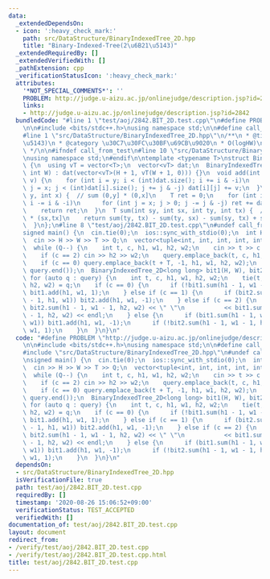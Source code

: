 ```yaml
---
data:
  _extendedDependsOn:
  - icon: ':heavy_check_mark:'
    path: src/DataStructure/BinaryIndexedTree_2D.hpp
    title: "Binary-Indexed-Tree(2\u6B21\u5143)"
  _extendedRequiredBy: []
  _extendedVerifiedWith: []
  _pathExtension: cpp
  _verificationStatusIcon: ':heavy_check_mark:'
  attributes:
    '*NOT_SPECIAL_COMMENTS*': ''
    PROBLEM: http://judge.u-aizu.ac.jp/onlinejudge/description.jsp?id=2842
    links:
    - http://judge.u-aizu.ac.jp/onlinejudge/description.jsp?id=2842
  bundledCode: "#line 1 \"test/aoj/2842.BIT_2D.test.cpp\"\n#define PROBLEM \"http://judge.u-aizu.ac.jp/onlinejudge/description.jsp?id=2842\"\
    \n\n#include <bits/stdc++.h>\nusing namespace std;\n\n#define call_from_test\n\
    #line 1 \"src/DataStructure/BinaryIndexedTree_2D.hpp\"\n/**\n * @title Binary-Indexed-Tree(2\u6B21\
    \u5143)\n * @category \u30C7\u30FC\u30BF\u69CB\u9020\n * O(logHW)\n * 1-indexed\n\
    \ */\n\n#ifndef call_from_test\n#line 10 \"src/DataStructure/BinaryIndexedTree_2D.hpp\"\
    \nusing namespace std;\n#endif\n\ntemplate <typename T>\nstruct BinaryIndexedTree_2D\
    \ {\n  using vT = vector<T>;\n  vector<vT> dat;\n  BinaryIndexedTree_2D(int H,\
    \ int W) : dat(vector<vT>(H + 1, vT(W + 1, 0))) {}\n  void add(int y, int x, T\
    \ v) {\n    for (int i = y; i < (int)dat.size(); i += i & -i)\n      for (int\
    \ j = x; j < (int)dat[i].size(); j += j & -j) dat[i][j] += v;\n  }\n  T sum(int\
    \ y, int x) {  // sum (0,y] * (0,x]\n    T ret = 0;\n    for (int i = y; i > 0;\
    \ i -= i & -i)\n      for (int j = x; j > 0; j -= j & -j) ret += dat[i][j];\n\
    \    return ret;\n  }\n  T sum(int sy, int sx, int ty, int tx) {  // sum (sy,ty]\
    \ * (sx,tx]\n    return sum(ty, tx) - sum(ty, sx) - sum(sy, tx) + sum(sy, sx);\n\
    \  }\n};\n#line 8 \"test/aoj/2842.BIT_2D.test.cpp\"\n#undef call_from_test\n\n\
    signed main() {\n  cin.tie(0);\n  ios::sync_with_stdio(0);\n  int H, W, T, Q;\n\
    \  cin >> H >> W >> T >> Q;\n  vector<tuple<int, int, int, int, int, int>> query;\n\
    \  while (Q--) {\n    int t, c, h1, w1, h2, w2;\n    cin >> t >> c >> h1 >> w1;\n\
    \    if (c == 2) cin >> h2 >> w2;\n    query.emplace_back(t, c, h1, w1, h2, w2);\n\
    \    if (c == 0) query.emplace_back(t + T, -1, h1, w1, h2, w2);\n  }\n  sort(query.begin(),\
    \ query.end());\n  BinaryIndexedTree_2D<long long> bit1(H, W), bit2(H, W);\n \
    \ for (auto q : query) {\n    int t, c, h1, w1, h2, w2;\n    tie(t, c, h1, w1,\
    \ h2, w2) = q;\n    if (c == 0) {\n      if (!bit1.sum(h1 - 1, w1 - 1, h1, w1))\
    \ bit1.add(h1, w1, 1);\n    } else if (c == 1) {\n      if (bit2.sum(h1 - 1, w1\
    \ - 1, h1, w1)) bit2.add(h1, w1, -1);\n    } else if (c == 2) {\n      cout <<\
    \ bit2.sum(h1 - 1, w1 - 1, h2, w2) << \" \"\n           << bit1.sum(h1 - 1, w1\
    \ - 1, h2, w2) << endl;\n    } else {\n      if (bit1.sum(h1 - 1, w1 - 1, h1,\
    \ w1)) bit1.add(h1, w1, -1);\n      if (!bit2.sum(h1 - 1, w1 - 1, h1, w1)) bit2.add(h1,\
    \ w1, 1);\n    }\n  }\n}\n"
  code: "#define PROBLEM \"http://judge.u-aizu.ac.jp/onlinejudge/description.jsp?id=2842\"\
    \n\n#include <bits/stdc++.h>\nusing namespace std;\n\n#define call_from_test\n\
    #include \"src/DataStructure/BinaryIndexedTree_2D.hpp\"\n#undef call_from_test\n\
    \nsigned main() {\n  cin.tie(0);\n  ios::sync_with_stdio(0);\n  int H, W, T, Q;\n\
    \  cin >> H >> W >> T >> Q;\n  vector<tuple<int, int, int, int, int, int>> query;\n\
    \  while (Q--) {\n    int t, c, h1, w1, h2, w2;\n    cin >> t >> c >> h1 >> w1;\n\
    \    if (c == 2) cin >> h2 >> w2;\n    query.emplace_back(t, c, h1, w1, h2, w2);\n\
    \    if (c == 0) query.emplace_back(t + T, -1, h1, w1, h2, w2);\n  }\n  sort(query.begin(),\
    \ query.end());\n  BinaryIndexedTree_2D<long long> bit1(H, W), bit2(H, W);\n \
    \ for (auto q : query) {\n    int t, c, h1, w1, h2, w2;\n    tie(t, c, h1, w1,\
    \ h2, w2) = q;\n    if (c == 0) {\n      if (!bit1.sum(h1 - 1, w1 - 1, h1, w1))\
    \ bit1.add(h1, w1, 1);\n    } else if (c == 1) {\n      if (bit2.sum(h1 - 1, w1\
    \ - 1, h1, w1)) bit2.add(h1, w1, -1);\n    } else if (c == 2) {\n      cout <<\
    \ bit2.sum(h1 - 1, w1 - 1, h2, w2) << \" \"\n           << bit1.sum(h1 - 1, w1\
    \ - 1, h2, w2) << endl;\n    } else {\n      if (bit1.sum(h1 - 1, w1 - 1, h1,\
    \ w1)) bit1.add(h1, w1, -1);\n      if (!bit2.sum(h1 - 1, w1 - 1, h1, w1)) bit2.add(h1,\
    \ w1, 1);\n    }\n  }\n}\n"
  dependsOn:
  - src/DataStructure/BinaryIndexedTree_2D.hpp
  isVerificationFile: true
  path: test/aoj/2842.BIT_2D.test.cpp
  requiredBy: []
  timestamp: '2020-08-26 15:06:52+09:00'
  verificationStatus: TEST_ACCEPTED
  verifiedWith: []
documentation_of: test/aoj/2842.BIT_2D.test.cpp
layout: document
redirect_from:
- /verify/test/aoj/2842.BIT_2D.test.cpp
- /verify/test/aoj/2842.BIT_2D.test.cpp.html
title: test/aoj/2842.BIT_2D.test.cpp
---
```

